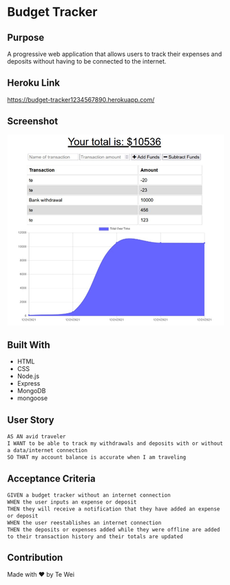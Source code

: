 # Budget Tracker

## Purpose
A progressive web application that allows users to track their expenses and deposits without having to be connected to the internet.

## Heroku Link
https://budget-tracker1234567890.herokuapp.com/

## Screenshot
![Screenshot of top of page](./public/image/BudgetTracker.jpg)

## Built With
* HTML
* CSS
* Node.js
* Express
* MongoDB
* mongoose

## User Story

```
AS AN avid traveler
I WANT to be able to track my withdrawals and deposits with or without a data/internet connection
SO THAT my account balance is accurate when I am traveling
```

## Acceptance Criteria

```
GIVEN a budget tracker without an internet connection
WHEN the user inputs an expense or deposit
THEN they will receive a notification that they have added an expense or deposit
WHEN the user reestablishes an internet connection
THEN the deposits or expenses added while they were offline are added to their transaction history and their totals are updated
```

## Contribution
Made with ❤️ by Te Wei

